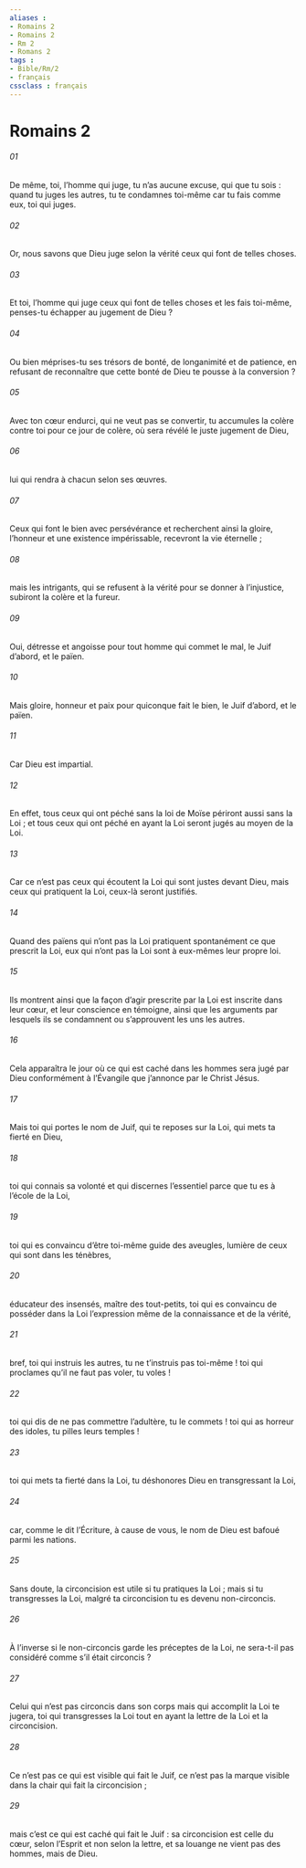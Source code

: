 ```yaml
---
aliases : 
- Romains 2
- Romains 2
- Rm 2
- Romans 2
tags : 
- Bible/Rm/2
- français
cssclass : français
---
```


# Romains 2

###### 01
De même, toi, l’homme qui juge, tu n’as aucune excuse, qui que tu sois : quand tu juges les autres, tu te condamnes toi-même car tu fais comme eux, toi qui juges.
###### 02
Or, nous savons que Dieu juge selon la vérité ceux qui font de telles choses.
###### 03
Et toi, l’homme qui juge ceux qui font de telles choses et les fais toi-même, penses-tu échapper au jugement de Dieu ?
###### 04
Ou bien méprises-tu ses trésors de bonté, de longanimité et de patience, en refusant de reconnaître que cette bonté de Dieu te pousse à la conversion ?
###### 05
Avec ton cœur endurci, qui ne veut pas se convertir, tu accumules la colère contre toi pour ce jour de colère, où sera révélé le juste jugement de Dieu,
###### 06
lui qui rendra à chacun selon ses œuvres.
###### 07
Ceux qui font le bien avec persévérance et recherchent ainsi la gloire, l’honneur et une existence impérissable, recevront la vie éternelle ;
###### 08
mais les intrigants, qui se refusent à la vérité pour se donner à l’injustice, subiront la colère et la fureur.
###### 09
Oui, détresse et angoisse pour tout homme qui commet le mal, le Juif d’abord, et le païen.
###### 10
Mais gloire, honneur et paix pour quiconque fait le bien, le Juif d’abord, et le païen.
###### 11
Car Dieu est impartial.
###### 12
En effet, tous ceux qui ont péché sans la loi de Moïse périront aussi sans la Loi ; et tous ceux qui ont péché en ayant la Loi seront jugés au moyen de la Loi.
###### 13
Car ce n’est pas ceux qui écoutent la Loi qui sont justes devant Dieu, mais ceux qui pratiquent la Loi, ceux-là seront justifiés.
###### 14
Quand des païens qui n’ont pas la Loi pratiquent spontanément ce que prescrit la Loi, eux qui n’ont pas la Loi sont à eux-mêmes leur propre loi.
###### 15
Ils montrent ainsi que la façon d’agir prescrite par la Loi est inscrite dans leur cœur, et leur conscience en témoigne, ainsi que les arguments par lesquels ils se condamnent ou s’approuvent les uns les autres.
###### 16
Cela apparaîtra le jour où ce qui est caché dans les hommes sera jugé par Dieu conformément à l’Évangile que j’annonce par le Christ Jésus.
###### 17
Mais toi qui portes le nom de Juif, qui te reposes sur la Loi, qui mets ta fierté en Dieu,
###### 18
toi qui connais sa volonté et qui discernes l’essentiel parce que tu es à l’école de la Loi,
###### 19
toi qui es convaincu d’être toi-même guide des aveugles, lumière de ceux qui sont dans les ténèbres,
###### 20
éducateur des insensés, maître des tout-petits, toi qui es convaincu de posséder dans la Loi l’expression même de la connaissance et de la vérité,
###### 21
bref, toi qui instruis les autres, tu ne t’instruis pas toi-même ! toi qui proclames qu’il ne faut pas voler, tu voles !
###### 22
toi qui dis de ne pas commettre l’adultère, tu le commets ! toi qui as horreur des idoles, tu pilles leurs temples !
###### 23
toi qui mets ta fierté dans la Loi, tu déshonores Dieu en transgressant la Loi,
###### 24
car, comme le dit l’Écriture, à cause de vous, le nom de Dieu est bafoué parmi les nations.
###### 25
Sans doute, la circoncision est utile si tu pratiques la Loi ; mais si tu transgresses la Loi, malgré ta circoncision tu es devenu non-circoncis.
###### 26
À l’inverse si le non-circoncis garde les préceptes de la Loi, ne sera-t-il pas considéré comme s’il était circoncis ?
###### 27
Celui qui n’est pas circoncis dans son corps mais qui accomplit la Loi te jugera, toi qui transgresses la Loi tout en ayant la lettre de la Loi et la circoncision.
###### 28
Ce n’est pas ce qui est visible qui fait le Juif, ce n’est pas la marque visible dans la chair qui fait la circoncision ;
###### 29
mais c’est ce qui est caché qui fait le Juif : sa circoncision est celle du cœur, selon l’Esprit et non selon la lettre, et sa louange ne vient pas des hommes, mais de Dieu.
